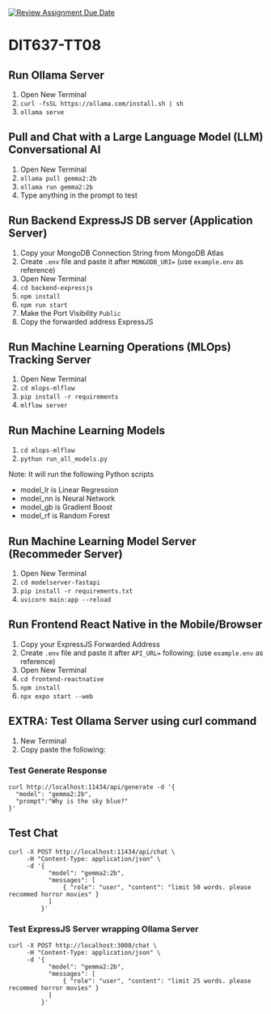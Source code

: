 [![Review Assignment Due Date](https://classroom.github.com/assets/deadline-readme-button-22041afd0340ce965d47ae6ef1cefeee28c7c493a6346c4f15d667ab976d596c.svg)](https://classroom.github.com/a/VIcDAZQu)
# DIT637-TT08

## Run Ollama Server
1. Open New Terminal
2. `curl -fsSL https://ollama.com/install.sh | sh`
3. `ollama serve`

## Pull and Chat with a Large Language Model (LLM) Conversational AI
1. Open New Terminal
2. `ollama pull gemma2:2b`
3. `ollama run gemma2:2b`
4. Type anything in the prompt to test

## Run Backend ExpressJS DB server (Application Server)
1. Copy your MongoDB Connection String from MongoDB Atlas
2. Create `.env` file and paste it after `MONGODB_URI=` (use `example.env` as reference)
3. Open New Terminal
4. `cd backend-expressjs`
5. `npm install`
7. `npm run start`
8. Make the Port Visibility `Public`
9. Copy the forwarded address ExpressJS

## Run Machine Learning Operations (MLOps) Tracking Server
1. Open New Terminal
2. `cd mlops-mlflow`
3. `pip install -r requirements`
4. `mlflow server`

## Run Machine Learning Models
1. `cd mlops-mlflow`
2. `python run_all_models.py`

Note: It will run the following Python scripts
- model_lr is Linear Regression
- model_nn is Neural Network
- model_gb is Gradient Boost
- model_rf is Random Forest

## Run Machine Learning Model Server (Recommeder Server)
1. Open New Terminal
2. `cd modelserver-fastapi`
3. `pip install -r requirements.txt`
4. `uvicorn main:app --reload`

## Run Frontend React Native in the Mobile/Browser
1. Copy your ExpressJS Forwarded Address
2. Create `.env` file and paste it after `API_URL=` following: (use `example.env` as reference)
2. Open New Terminal
3. `cd frontend-reactnative`
4. `npm install`
6. `npx expo start --web`

## EXTRA: Test Ollama Server using curl command
1. New Terminal
2. Copy paste the following:

### Test Generate Response
```
curl http://localhost:11434/api/generate -d '{
  "model": "gemma2:2b",
  "prompt":"Why is the sky blue?"
}'
```
## Test Chat
```
curl -X POST http://localhost:11434/api/chat \
     -H "Content-Type: application/json" \
     -d '{
           "model": "gemma2:2b",
           "messages": [
               { "role": "user", "content": "limit 50 words. please recommed horror movies" }
           ]
         }'
```

### Test ExpressJS Server wrapping Ollama Server
```
curl -X POST http://localhost:3000/chat \
     -H "Content-Type: application/json" \
     -d '{
           "model": "gemma2:2b",
           "messages": [
               { "role": "user", "content": "limit 25 words. please recommed horror movies" }
           ]
         }'
```
